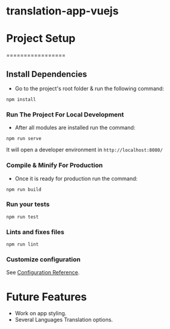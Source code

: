 # translation-app-vuejs

# Project Setup
=================
## Install Dependencies

- Go to the project's root folder & run the following command:
```
npm install
```

### Run The Project For Local Development

- After all modules are installed run the command:
```
npm run serve
```
It will open a developer environment in ```http://localhost:8080/```

### Compile & Minify For Production

- Once it is ready for production run the command:

```
npm run build
```

### Run your tests
```
npm run test
```

### Lints and fixes files
```
npm run lint
```

### Customize configuration
See [Configuration Reference](https://cli.vuejs.org/config/).

# Future Features

- Work on app styling.
- Several Languages Translation options.

